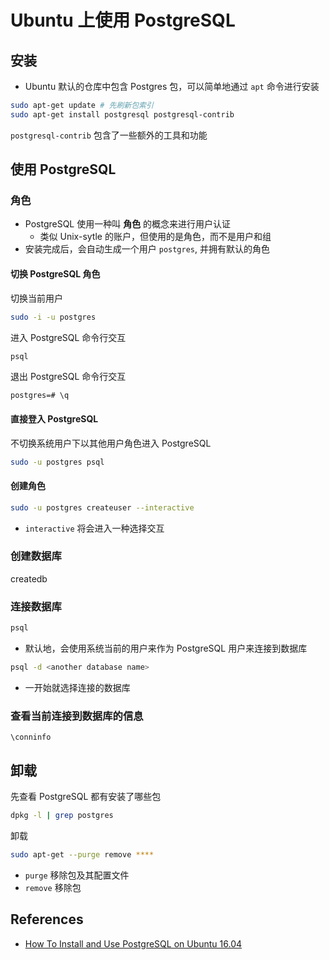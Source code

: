 # Ubuntu 上使用 PostgreSQL

## 安装

- Ubuntu 默认的仓库中包含 Postgres 包，可以简单地通过 `apt` 命令进行安装

```sh
sudo apt-get update # 先刷新包索引
sudo apt-get install postgresql postgresql-contrib
```

`postgresql-contrib` 包含了一些额外的工具和功能

## 使用 PostgreSQL

### 角色

- PostgreSQL 使用一种叫 **角色** 的概念来进行用户认证
    - 类似 Unix-sytle 的账户，但使用的是角色，而不是用户和组
- 安装完成后，会自动生成一个用户 `postgres`, 并拥有默认的角色

#### 切换 PostgreSQL 角色

切换当前用户

```sh
sudo -i -u postgres
```

进入 PostgreSQL 命令行交互

```sh
psql
```

退出 PostgreSQL 命令行交互

```
postgres=# \q
```

#### 直接登入 PostgreSQL

不切换系统用户下以其他用户角色进入 PostgreSQL

```sh
sudo -u postgres psql
```

#### 创建角色

```sh
sudo -u postgres createuser --interactive
```

- `interactive` 将会进入一种选择交互

### 创建数据库

createdb <database name>

### 连接数据库

```sh
psql
```

- 默认地，会使用系统当前的用户来作为 PostgreSQL 用户来连接到数据库

```sh
psql -d <another database name>
```

- 一开始就选择连接的数据库

### 查看当前连接到数据库的信息

```psql
\conninfo
```

## 卸载

先查看 PostgreSQL 都有安装了哪些包

```sh
dpkg -l | grep postgres
```

卸载

```sh
sudo apt-get --purge remove ****
```

- `purge` 移除包及其配置文件
- `remove` 移除包

## References

- [How To Install and Use PostgreSQL on Ubuntu 16.04](https://www.digitalocean.com/community/tutorials/how-to-install-and-use-postgresql-on-ubuntu-16-04)

